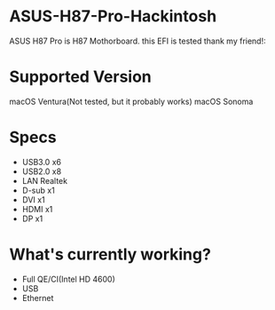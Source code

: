 # ASUS-H87-Pro-Hackintosh
ASUS H87 Pro is H87 Mothorboard.
this EFI is tested thank my friend!:
# Supported Version
macOS Ventura(Not tested, but it probably works)
macOS Sonoma

# Specs
- USB3.0 x6
- USB2.0 x8
- LAN Realtek
- D-sub x1
- DVI x1
- HDMI x1
- DP x1
# What's currently working?
- Full QE/CI(Intel HD 4600)
- USB
- Ethernet
  
